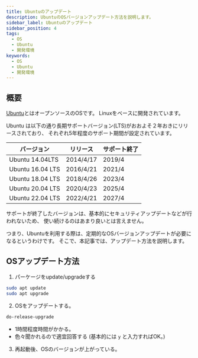 ```yaml
---
title: Ubuntuのアップデート
description: UbuntuのOSバージョンアップデート方法を説明します。
sidebar_label: Ubuntuのアップデート
sidebar_position: 4
tags:
  - OS
  - Ubuntu
  - 開発環境
keywords:
  - OS
  - Ubuntu
  - 開発環境
---
```


## 概要
[Ubuntu](https://jp.ubuntu.com/)とはオープンソースのOSです。
Linuxをベースに開発されています。

Ubuntu は以下の通り長期サポートバージョン(LTS)がおおよそ２年おきにリリースされており、
それぞれ5年程度のサポート期間が設定されています。

| バージョン       | リリース  | サポート終了 |
| ---------------- | --------- | ------------ |
| Ubuntu 14.04LTS  | 2014/4/17 | 2019/4       |
| Ubuntu 16.04 LTS | 2016/4/21 | 2021/4       |
| Ubuntu 18.04 LTS | 2018/4/26 | 2023/4       |
| Ubuntu 20.04 LTS | 2020/4/23 | 2025/4       |
| Ubuntu 22.04 LTS | 2022/4/21 | 2027/4       |

サポートが終了したバージョンは、基本的にセキュリティアップデートなどが行われないため、
使い続けるのはあまり良いとは言えません。

つまり、Ubuntuを利用する際は、定期的なOSバージョンアップデートが必要になるというわけです。
そこで、本記事では、アップデート方法を説明します。


## OSアップデート方法
1. パーケージをupdate/upgradeする
  ```bash
  sudo apt update
  sudo apt upgrade
  ```

2. OSをアップデートする。
  ```bash
  do-release-upgrade
  ```
  - 1時間程度時間がかかる。
  - 色々聞かれるので適宜回答する (基本的には ```y``` と入力すればOK。)

3. 再起動後、OSのバージョンが上がっている。